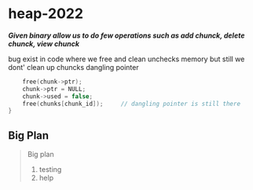# heap-2022

***Given binary allow us to do few operations such as add chunck, delete chunck, view chunck***

bug exist in code where we free and clean unchecks memory but still we dont' clean up
chuncks dangling pointer 
```C
    free(chunk->ptr); 
    chunk->ptr = NULL;
    chunk->used = false;
    free(chunks[chunk_id]);		// dangling pointer is still there
}
```

## Big Plan
> Big plan  
> 	1. testing
> 	2. help
